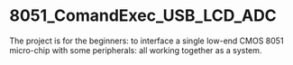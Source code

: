 # 8051_ComandExec_USB_LCD_ADC
The project is for the beginners: to interface a single low-end CMOS 8051 micro-chip with some peripherals: all working together as a system.
